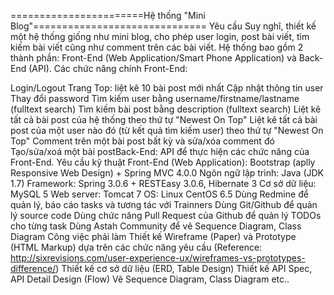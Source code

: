 =======================Hệ thống "Mini Blog"============================== Yêu cầu Suy nghĩ, thiết kế một hệ thống giống như mini blog, cho phép user login, post bài viết, tìm kiếm bài viết cũng như comment trên các bài viết. Hệ thống bao gồm 2 thành phần: Front-End (Web Application/Smart Phone Application) và Back-End (API). Các chức năng chính Front-End:

Login/Logout
Trang Top: liệt kê 10 bài post mới nhất
Cập nhật thông tin user
Thay đổi password
Tìm kiếm user bằng username/firstname/lastname (fulltext search)
Tìm kiếm bài post bằng description (fulltext search)
Liệt kê tất cả bài post của hệ thống theo thứ tự "Newest On Top"
Liệt kê tất cả bài post của một user nào đó (từ kết quả tìm kiếm user) theo thứ tự "Newest On Top"
Comment trên một bài post bất kỳ và sửa/xóa comment đó
Tạo/sửa/xoá một bài postBack-End: API để thực hiện các chức năng của Front-End. Yêu cầu kỹ thuật
Front-End (Web Application): Bootstrap (aplly Responsive Web Design) + Spring MVC 4.0.0
Ngôn ngữ lập trình: Java (JDK 1.7)
Framework: Spring 3.0.6 + RESTEasy 3.0.6, Hibernate 3
Cơ sở dữ liệu: MySQL 5
Web server: Tomcat 7
OS: Linux CentOS 6.5
Dùng Redmine để quản lý, báo cáo tasks và tương tác với Trainners
Dùng Git/Github để quản lý source code
Dùng chức năng Pull Request của Github để quản lý TODOs cho từng task
Dùng Astah Community để vẽ Sequence Diagram, Class Diagram Công việc phải làm
Thiết kế Wireframe (Paper) và Prototype (HTML Markup) dựa trên các chức năng yêu cầu (Reference: http://sixrevisions.com/user-experience-ux/wireframes-vs-prototypes-difference/)
Thiết kế cơ sở dữ liệu (ERD, Table Design)
Thiết kế API Spec, API Detail Design (Flow)
Vẽ Sequence Diagram, Class Diagram
etc..
